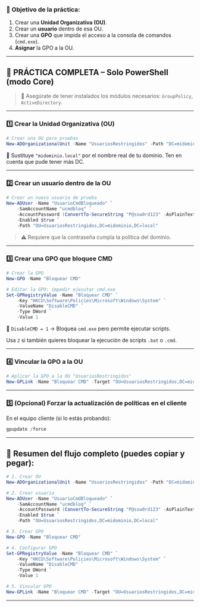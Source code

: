 ### 🎯 Objetivo de la práctica:

1. Crear una **Unidad Organizativa (OU)**.
2. Crear un **usuario** dentro de esa OU.
3. Crear una **GPO** que impida el acceso a la consola de comandos (`cmd.exe`).
4. **Asignar** la GPO a la OU.

---

## 🧪 PRÁCTICA COMPLETA – Solo PowerShell (modo Core)

> 📝 Asegúrate de tener instalados los módulos necesarios: `GroupPolicy`, `ActiveDirectory`.

---

### 1️⃣ Crear la Unidad Organizativa (OU)

```powershell
# Crear una OU para pruebas
New-ADOrganizationalUnit -Name "UsuariosRestringidos" -Path "DC=midominio,DC=local"
```

🔁 Sustituye `"midominio.local"` por el nombre real de tu dominio. Ten en cuenta que pude tener más DC.

---

### 2️⃣ Crear un usuario dentro de la OU

```powershell
# Crear un nuevo usuario de prueba
New-ADUser -Name "UsuarioCmdBloqueado" `
    -SamAccountName "ucmdbloq" `
    -AccountPassword (ConvertTo-SecureString "P@ssw0rd123" -AsPlainText -Force) `
    -Enabled $true `
    -Path "OU=UsuariosRestringidos,DC=midominio,DC=local"
```

> ⚠️ Requiere que la contraseña cumpla la política del dominio.

---

### 3️⃣ Crear una GPO que bloquee CMD

```powershell
# Crear la GPO
New-GPO -Name "Bloquear CMD"

# Editar la GPO: impedir ejecutar cmd.exe
Set-GPRegistryValue -Name "Bloquear CMD" `
    -Key "HKCU\Software\Policies\Microsoft\Windows\System" `
    -ValueName "DisableCMD" `
    -Type DWord `
    -Value 1
```

📌 `DisableCMD = 1` → Bloquea `cmd.exe` pero permite ejecutar scripts.

Usa `2` si también quieres bloquear la ejecución de scripts `.bat` o `.cmd`.

---

### 4️⃣ Vincular la GPO a la OU

```powershell
# Aplicar la GPO a la OU "UsuariosRestringidos"
New-GPLink -Name "Bloquear CMD" -Target "OU=UsuariosRestringidos,DC=midominio,DC=local"
```

---

### 5️⃣ (Opcional) Forzar la actualización de políticas en el cliente

En el equipo cliente (si lo estás probando):

```powershell
gpupdate /force
```

---

## 🧾 Resumen del flujo completo (puedes copiar y pegar):

```powershell
# 1. Crear OU
New-ADOrganizationalUnit -Name "UsuariosRestringidos" -Path "DC=midominio,DC=local"

# 2. Crear usuario
New-ADUser -Name "UsuarioCmdBloqueado" `
    -SamAccountName "ucmdbloq" `
    -AccountPassword (ConvertTo-SecureString "P@ssw0rd123" -AsPlainText -Force) `
    -Enabled $true `
    -Path "OU=UsuariosRestringidos,DC=midominio,DC=local"

# 3. Crear GPO
New-GPO -Name "Bloquear CMD"

# 4. Configurar GPO
Set-GPRegistryValue -Name "Bloquear CMD" `
    -Key "HKCU\Software\Policies\Microsoft\Windows\System" `
    -ValueName "DisableCMD" `
    -Type DWord `
    -Value 1

# 5. Vincular GPO
New-GPLink -Name "Bloquear CMD" -Target "OU=UsuariosRestringidos,DC=midominio,DC=local"
```

---
